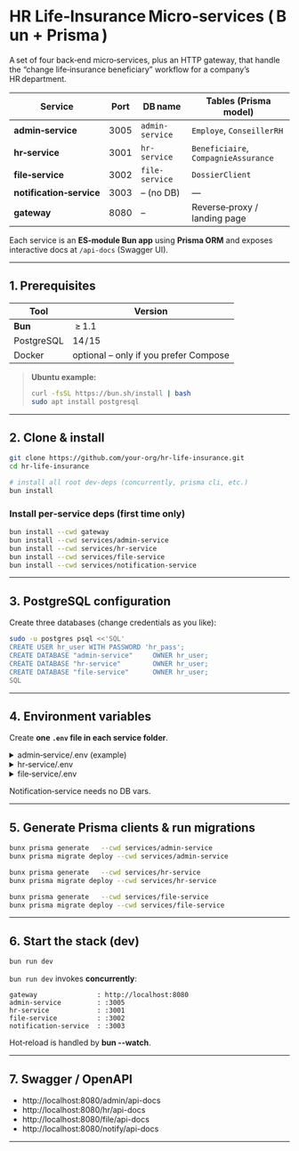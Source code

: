 # HR Life‑Insurance Micro‑services ( Bun + Prisma )

A set of four back‑end micro‑services, plus an HTTP gateway, that handle the
“change life‑insurance beneficiary” workflow for a company’s HR department.

| Service                  | Port | DB name         | Tables (Prisma model)                |
| ------------------------ | ---- | --------------- | ------------------------------------ |
| **admin‑service**        | 3005 | `admin-service` | `Employe`, `ConseillerRH`            |
| **hr‑service**           | 3001 | `hr-service`    | `Beneficiaire`, `CompagnieAssurance` |
| **file‑service**         | 3002 | `file-service`  | `DossierClient`                      |
| **notification‑service** | 3003 | – (no DB)       | —                                    |
| **gateway**              | 8080 | –               | Reverse‑proxy / landing page         |

Each service is an **ES‑module Bun app** using **Prisma ORM**
and exposes interactive docs at `/api-docs` (Swagger UI).

---

## 1. Prerequisites

| Tool       | Version                               |
| ---------- | ------------------------------------- |
| **Bun**    |  ≥ 1.1                                |
| PostgreSQL | 14 / 15                               |
| Docker     | optional – only if you prefer Compose |

> **Ubuntu example:**
>
> ```bash
> curl -fsSL https://bun.sh/install | bash
> sudo apt install postgresql
> ```

---

## 2. Clone & install

```bash
git clone https://github.com/your‑org/hr-life-insurance.git
cd hr-life-insurance

# install all root dev‑deps (concurrently, prisma cli, etc.)
bun install
```

### Install per‑service deps (first time only)

```bash
bun install --cwd gateway
bun install --cwd services/admin-service
bun install --cwd services/hr-service
bun install --cwd services/file-service
bun install --cwd services/notification-service
```

---

## 3. PostgreSQL configuration

Create three databases (change credentials as you like):

```bash
sudo -u postgres psql <<'SQL'
CREATE USER hr_user WITH PASSWORD 'hr_pass';
CREATE DATABASE "admin-service"     OWNER hr_user;
CREATE DATABASE "hr-service"        OWNER hr_user;
CREATE DATABASE "file-service"      OWNER hr_user;
SQL
```

---

## 4. Environment variables

Create **one `.env` file in each service folder**.

<details>
<summary>admin‑service/.env (example)</summary>

```env
DATABASE_URL=postgresql://hr_user:hr_pass@localhost:5432/admin-service
```

</details>

<details>
<summary>hr‑service/.env</summary>

```env
DATABASE_URL=postgresql://hr_user:hr_pass@localhost:5432/hr-service
ADMIN_URL=http://localhost:3005
FILE_URL=http://localhost:3002
NOTIFY_URL=http://localhost:3003/beneficiary-change
SMTP_HOST=localhost
SMTP_PORT=25
FROM_EMAIL=HR Corp <noreply@corp.local>
```

</details>

<details>
<summary>file‑service/.env</summary>

```env
DATABASE_URL=postgresql://hr_user:hr_pass@localhost:5432/file-service
```

</details>

Notification‑service needs no DB vars.

---

## 5. Generate Prisma clients & run migrations

```bash
bunx prisma generate   --cwd services/admin-service
bunx prisma migrate deploy --cwd services/admin-service

bunx prisma generate   --cwd services/hr-service
bunx prisma migrate deploy --cwd services/hr-service

bunx prisma generate   --cwd services/file-service
bunx prisma migrate deploy --cwd services/file-service
```

---

## 6. Start the stack (dev)

```bash
bun run dev
```

`bun run dev` invokes **concurrently**:

```
gateway               : http://localhost:8080
admin-service         : :3005
hr-service            : :3001
file-service          : :3002
notification-service  : :3003
```

Hot‑reload is handled by **bun --watch**.

---

## 7. Swagger / OpenAPI

-   http://localhost:8080/admin/api-docs
-   http://localhost:8080/hr/api-docs
-   http://localhost:8080/file/api-docs
-   http://localhost:8080/notify/api-docs

---
